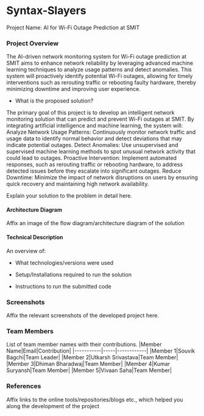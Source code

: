 # Syntax-Slayers
Project Name: AI for Wi-Fi Outage Prediction at SMIT

### Project Overview

The AI-driven network monitoring system for Wi-Fi outage prediction at SMIT aims to enhance network reliability by leveraging advanced machine learning techniques to analyze usage patterns and detect anomalies. This system will proactively identify potential Wi-Fi outages, allowing for timely interventions such as rerouting traffic or rebooting faulty hardware, thereby minimizing downtime and improving user experience.

* What is the proposed solution?

The primary goal of this project is to develop an intelligent network monitoring solution that can predict and prevent Wi-Fi outages at SMIT. By integrating artificial intelligence and machine learning, the system will:
Analyze Network Usage Patterns: Continuously monitor network traffic and usage data to identify normal behavior and detect deviations that may indicate potential outages.
Detect Anomalies: Use unsupervised and supervised machine learning methods to spot unusual network activity that could lead to outages.
Proactive Intervention: Implement automated responses, such as rerouting traffic or rebooting hardware, to address detected issues before they escalate into significant outages.
Reduce Downtime: Minimize the impact of network disruptions on users by ensuring quick recovery and maintaining high network availability.

Explain your solution to the problem in detail here.

#### Architecture Diagram

Affix an image of the flow diagram/architecture diagram of the solution

#### Technical Description

An overview of:
* What technologies/versions were used

* Setup/Installations required to run the solution

* Instructions to run the submitted code

### Screenshots
Affix the relevant screenshots of the developed project here.

### Team Members
List of team member names with their contributions.
|Member Name|Email|Contribution|
|-----------|-----|------------|
|Member 1|Souvik Bagchi|Team Leader|
|Member 2|Utkarsh Srivastava|Team Member|
|Member 3|Dhiman Bharadwaj|Team Member|
|Member 4|Kumar Suryansh|Team Member|
|Member 5|Vivaan Saha|Team Member|

### References
Affix links to the online tools/repositories/blogs etc., which helped you along the development of the project
